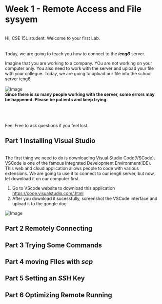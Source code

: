 # Week 1 - Remote Access and File sysyem

\
Hi, CSE 15L student. Welcome to your first Lab.
\
\
\
Today, we are going to teach you how to connect to the ___ieng6___ server.

Imagine that you are working to a company. YOu are not working on your computer only. You also need to work with the server and upload your file with your collegue. Today, we are going to upload our file into the school server ieng6.
\
\
![Image](hunting)
\
__Since there is so many people working with the server, some errors may be happened. Please be patients and keep trying.__ 
\
\
\
\
\
Feel Free to ask questions if you feel lost.

## Part 1 Installing Visual Studio
\
The first thing we need to do is downloading Visual Studio Code(VSCode). VSCode is one of the famous Integrated Development Environment(IDE). This web and cloud application allows people to code with various extensions. We are going to use it to connect to our ieng6 server, but now, let download it on our computer first.

1. Go to VScode website to download this application https://code.visualstudio.com/.html
2. After you download it sucessfully, screenshot the VSCode interface and upload it to the google doc.

![Image](VS)

## Part 2 Remotely Connecting
## Part 3 Trying Some Commands
## Part 4 moving FIles with ___scp___
## Part 5 Setting an ___SSH___ Key
## Part 6 Optimizing Remote Running





